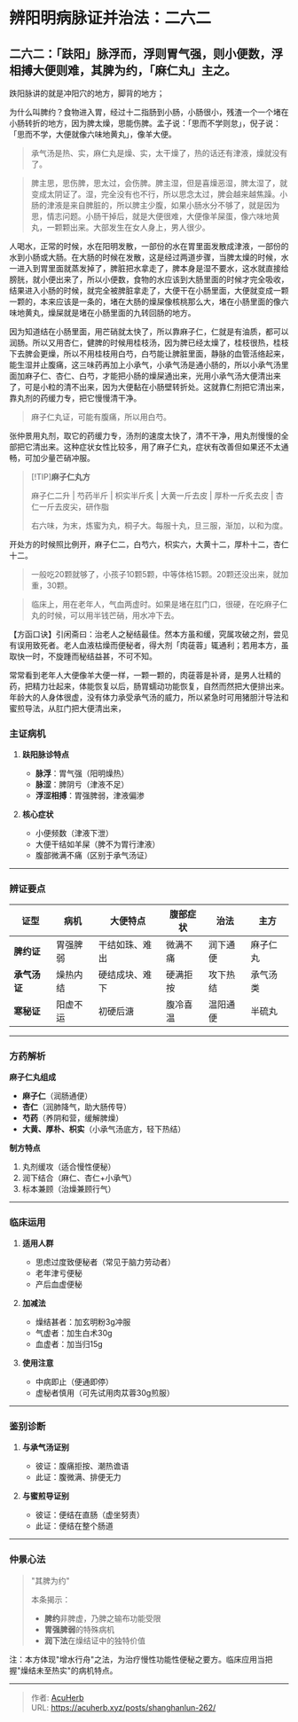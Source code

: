 # 辨阳明病脉证并治法：二六二


## 二六二：「趺阳」脉浮而，浮则胃气强，则小便数，浮相搏大便则难，其脾为约，「麻仁丸」主之。

<!--more-->

跌阳脉讲的就是冲阳穴的地方，脚背的地方；

为什么叫脾约？食物进入胃，经过十二指肠到小肠，小肠很小，残渣一个一个堵在小肠转折的地方，因为脾太燥，思能伤脾。孟子说：「思而不学则怠」，倪子说：「思而不学，大便就像六味地黄丸」，像羊大便。

> 承气汤是热、实，麻仁丸是燥、实，太干燥了，热的话还有津液，燥就没有了。

> 脾主思，思伤脾，思太过，会伤脾。脾主湿，但是喜燥恶湿，脾太湿了，就变成太阴证了。湿，完全没有也不行，所以思念太过，脾会越来越焦躁。小肠的津液是来自脾脏的，所以脾主少腹，如果小肠水分不够了，就是因为思，情志问题。小肠干掉后，就是大便很难，大便像羊屎蛋，像六味地黄丸，一颗颗出来。大部发生在女人身上，男人很少。

人喝水，正常的时候，水在阳明发散，一部份的水在胃里面发散成津液，一部份的水到小肠或大肠。在大肠的时候在发散，这是经过两道步骤，当脾太燥的时候，水一进入到胃里面就蒸发掉了，脾脏把水拿走了，脾本身是湿不要水，这水就直接给膀胱，就小便出来了，所以小便数，食物的水应该到大肠里面的时候才完全吸收，结果进入小肠的时候，就完全被脾脏拿走了，大便干在小肠里面，大便就变成一颗一颗的，本来应该是一条的，堵在大肠的燥屎像核桃那么大，堵在小肠里面的像六味地黄丸，燥屎就是堵在小肠里面的九转回肠的地方。

因为知道结在小肠里面，用芒硝就太快了，所以靠麻子仁，仁就是有油质，都可以润肠。所以又用杏仁，健脾的时候用桂枝汤，因为脾已经太燥了，桂枝很热，桂枝下去脾会更燥，所以不用桂枝用白芍，白芍能让脾脏里面，静脉的血管活络起来，能生湿并止腹痛，这三味药再加上小承气，小承气汤是通小肠的，所以小承气汤里面加麻子仁、杏仁、白芍，才能把小肠的燥屎通出来，光用小承气汤大便清出来了，可是小粒的清不出来，因为大便黏在小肠壁转折处。这就靠仁剂把它清出来，靠丸剂的药缓力专，把它慢慢清干净。

> 麻子仁丸证，可能有腹痛，所以用白芍。

张仲景用丸剂，取它的药缓力专，汤剂的速度太快了，清不干净，用丸剂慢慢的全部把它清出来。这种症状女性比较多，用了麻子仁丸，症状有改善但如果还不太通畅，可加少量芒硝冲服。

> [!TIP]**麻子仁丸方**
> 
> 麻子仁二升 | 芍药半斤 | 枳实半斤炙 | 大黄一斤去皮 | 厚朴一斤炙去皮 | 杏仁一斤去皮尖，研作脂
> 
> 右六味，为末，炼蜜为丸，桐子大。每服十丸，旦三服，渐加，以和为度。

开处方的时候照比例开，麻子仁二，白芍六，枳实六，大黄十二，厚朴十二，杏仁十二。

> 一般吃20颗就够了，小孩子10颗5颗，中等体格15颗。20颗还没出来，就加重，30颗。

> 临床上，用在老年人，气血两虚时。如果是堵在肛门口，很硬，在吃麻子仁丸的时候，可以用半钱芒硝，用水冲下去。

【方函口诀】引闲斋曰：治老人之秘结最佳。然本方虽和缓，究属攻破之剂，尝见有误用致死者。老人血液枯燥而便秘者，得大剂「肉蓰蓉」辄通利；若用本方，虽取快一时，不旋踵而秘结益甚，不可不知。

常常看到老年人大便像羊大便一样，一颗一颗的，肉蓰蓉是补肾，是男人壮精的药，把精力壮起来，体能恢复以后，肠胃蠕动功能恢复，自然而然把大便排出来。年龄大的人身体很虚，没有体力承受承气汤的威力，所以紧急时可用猪胆汁导法和蜜煎导法，从肛门把大便清出来，

### **主证病机**  
1. **趺阳脉诊特点**  
   - **脉浮**：胃气强（阳明燥热）  
   - **脉涩**：脾阴亏（津液不足）  
   - **浮涩相搏**：胃强脾弱，津液偏渗  

2. **核心症状**  
   - 小便频数（津液下泄）  
   - 大便干结如羊屎（脾不为胃行津液）  
   - 腹部微满不痛（区别于承气汤证）  

---

### **辨证要点**  
| **证型**       | **病机**       | **大便特点**     | **腹部症状**   | **治法**       | **主方**     |  
|----------------|----------------|------------------|----------------|----------------|--------------|  
| **脾约证**     | 胃强脾弱       | 干结如珠、难出  | 微满不痛       | 润下通便       | 麻子仁丸     |  
| **承气汤证**   | 燥热内结       | 硬结成块、难下  | 硬满拒按       | 攻下热结       | 承气汤类     |  
| **寒秘证**     | 阳虚不运       | 初硬后溏        | 腹冷喜温       | 温阳通便       | 半硫丸       |  

---

### **方药解析**  
**麻子仁丸组成**  
- **麻子仁**（润肠通便）  
- **杏仁**（润肺降气，助大肠传导）  
- **芍药**（养阴和营，缓解脾燥）  
- **大黄、厚朴、枳实**（小承气汤底方，轻下热结）  

**制方特点**  
1. 丸剂缓攻（适合慢性便秘）  
2. 润下结合（麻仁、杏仁+小承气）  
3. 标本兼顾（治燥兼顾行气）  

---

### **临床运用**  
1. **适用人群**  
   - 思虑过度致便秘者（常见于脑力劳动者）  
   - 老年津亏便秘  
   - 产后血虚便秘  

2. **加减法**  
   - 燥结甚者：加玄明粉3g冲服  
   - 气虚者：加生白术30g  
   - 血虚者：加当归15g  

3. **使用注意**  
   - 中病即止（便通即停）  
   - 虚秘者慎用（可先试用肉苁蓉30g煎服）  

---

### **鉴别诊断**  
1. **与承气汤证别**  
   - 彼证：腹痛拒按、潮热谵语  
   - 此证：腹微满、排便无力  

2. **与蜜煎导证别**  
   - 彼证：便结在直肠（虚坐努责）  
   - 此证：便结在整个肠道  

---

### **仲景心法**  
> "其脾为约"  
>   
> 本条揭示：  
> - **脾约**非脾虚，乃脾之输布功能受限  
> - **胃强脾弱**的特殊病机  
> - **润下法**在燥结证中的独特价值  

注：本方体现"增水行舟"之法，为治疗慢性功能性便秘之要方。临床应用当把握"燥结未至热实"的病机特点。

---

> 作者: [AcuHerb](https://acuherb.xyz)  
> URL: https://acuherb.xyz/posts/shanghanlun-262/  

